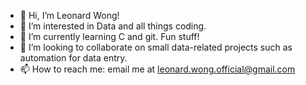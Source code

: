 - 👋 Hi, I’m Leonard Wong!
- 👀 I’m interested in Data and all things coding. 
- 🌱 I’m currently learning C and git. Fun stuff!
- 💞️ I’m looking to collaborate on small data-related projects such as automation for data entry.
- 📫 How to reach me: email me at leonard.wong.official@gmail.com

<!---
mrjaffa97/mrjaffa97 is a ✨ special ✨ repository because its `README.md` (this file) appears on your GitHub profile.
You can click the Preview link to take a look at your changes.
--->
